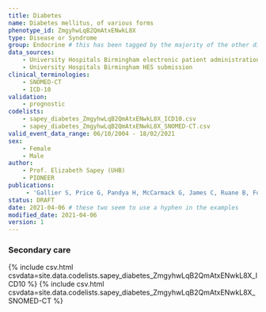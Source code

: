 ```yaml
---
title: Diabetes
name: Diabetes mellitus, of various forms
phenotype_id: ZmgyhwLqB2QmAtxENwkL8X 
type: Disease or Syndrome
group: Endocrine # this has been tagged by the majority of the other diabetes sets
data_sources: 
    - University Hospitals Birmingham electronic patient administration and communications system
    - University Hospitals Birmingham HES submission
clinical_terminologies: 
    - SNOMED-CT
    - ICD-10
validation: 
    - prognostic
codelists:
    - sapey_diabetes_ZmgyhwLqB2QmAtxENwkL8X_ICD10.csv
    - sapey_diabetes_ZmgyhwLqB2QmAtxENwkL8X_SNOMED-CT.csv
valid_event_data_range: 06/10/2004 - 18/02/2021
sex: 
    - Female
    - Male
author: 
    - Prof. Elizabeth Sapey (UHB)
    - PIONEER
publications: 
     - 'Gallier S, Price G, Pandya H, McCarmack G, James C, Ruane B, Forty L, Crosby B, Atkin C, Evans R, Dunn K, Marston E, Crawford C, Levermore M, Modhwadia S, Attwood J, Perks S, Doal R, Gkoutos G, Dormer R, Rosser R, Fanning H, Sapey E: Infrastructure and operating processes of PIONEER, the HDR-UK Data Hub in Acute Care and the workings of the Data Trust Committee: a protocol paper, BMJ Health Care Informatics DOI 10.1136/bmjhci-2020-100294'
status: DRAFT
date: 2021-04-06 # these two seem to use a hyphen in the examples
modified_date: 2021-04-06
version: 1
---
```


### Secondary care 
{% include csv.html csvdata=site.data.codelists.sapey_diabetes_ZmgyhwLqB2QmAtxENwkL8X_ICD10 %}
{% include csv.html csvdata=site.data.codelists.sapey_diabetes_ZmgyhwLqB2QmAtxENwkL8X_SNOMED-CT %}